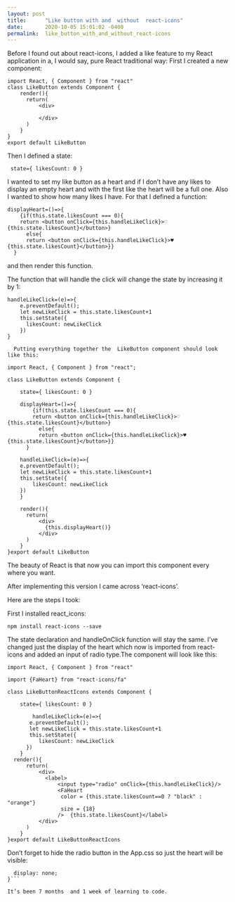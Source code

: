 ```yaml
---
layout: post
title:      "Like button with and  without  react-icons"
date:       2020-10-05 15:01:02 -0400
permalink:  like_button_with_and_without_react-icons
---
```



Before I found out about react-icons, I added a like feature to my React application in a, I would say, pure React traditional way:
First I created a new component:

```
import React, { Component } from "react"
class LikeButton extends Component {
    render(){
      return(
          <div>

          </div>
      )
    }
}
export default LikeButton
```

Then I defined a state:

`  state={ likesCount: 0 } `

I wanted to set my like button as a heart and if I don’t have any likes to display an empty heart and with the first like the heart will be a full one. Also I wanted to show how many likes I  have. For that I defined a function:


```
displayHeart=()=>{
    {if(this.state.likesCount === 0){
    return <button onClick={this.handleLikeClick}>♡ {this.state.likesCount}</button>}
      else{
      return <button onClick={this.handleLikeClick}>♥ {this.state.likesCount}</button>}}
  }
```
and then render this function.


The function that will handle the click will change the state by increasing it by 1:

```
handleLikeClick=(e)=>{
    e.preventDefault();
    let newLikeClick = this.state.likesCount+1
    this.setState({
      likesCount: newLikeClick
    })
}
```

      Putting everything together the  LikeButton component should look like this:


```
import React, { Component } from "react";

class LikeButton extends Component {

    state={ likesCount: 0 }
		
    displayHeart=()=>{
        {if(this.state.likesCount === 0){
        return <button onClick={this.handleLikeClick}>♡ {this.state.likesCount}</button>}
          else{
          return <button onClick={this.handleLikeClick}>♥ {this.state.likesCount}</button>}}
      }
			
    handleLikeClick=(e)=>{
    e.preventDefault();
    let newLikeClick = this.state.likesCount+1
    this.setState({
        likesCount: newLikeClick
    })
    }
		
    render(){
      return(
          <div>
            {this.displayHeart()}
          </div>
      )
    }
}export default LikeButton
```


The beauty of React is that now you can import this component every where you want.

After implementing this version I came across ‘react-icons’.

Here are the steps I took:

First I installed react_icons:

`npm install react-icons --save`


The state declaration and handleOnClick function will stay the same. I’ve changed just the display of the heart which now is imported from react-icons and added an  input of radio type.The component will look like this:

```
import React, { Component } from "react"

import {FaHeart} from "react-icons/fa"

class LikeButtonReactIcons extends Component {

    state={ likesCount: 0 }
		
		handleLikeClick=(e)=>{
       e.preventDefault();
       let newLikeClick = this.state.likesCount+1
       this.setState({
          likesCount: newLikeClick
      })
    }
  render(){
      return(
          <div>
            <label>
                <input type="radio" onClick={this.handleLikeClick}/>
                <FaHeart
                 color = {this.state.likesCount==0 ? "black" : "orange"}
                 size = {18}
                />  {this.state.likesCount}</label>
          </div>
      )
    }
}export default LikeButtonReactIcons

```


Don’t forget to hide the radio button in the App.css  so just the heart will be visible:

```input[type ="radio"] {
  display: none;
}```

It’s been 7 months  and 1 week of learning to code.









